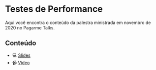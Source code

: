 # Testes de Performance

Aqui você encontra o conteúdo da palestra ministrada em novembro de 2020 no Pagarme Talks.

## Conteúdo

- :computer: [Slides](https://speakerdeck.com/samycici/pagarme-talks-testes-de-performance)
- :video_camera: [Vídeo](https://youtu.be/dpswwmNy870)
